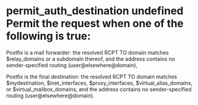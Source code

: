# permit_auth_destination undefined Permit the request when one of the following is true:



 Postfix is a mail forwarder: the resolved RCPT TO domain matches
$relay_domains or a subdomain thereof, and the address contains no
sender-specified routing (user@elsewhere@domain),

 Postfix is the final destination: the resolved RCPT TO domain
matches $mydestination, $inet_interfaces, $proxy_interfaces,
$virtual_alias_domains, or $virtual_mailbox_domains, and the address
contains no sender-specified routing (user@elsewhere@domain).

